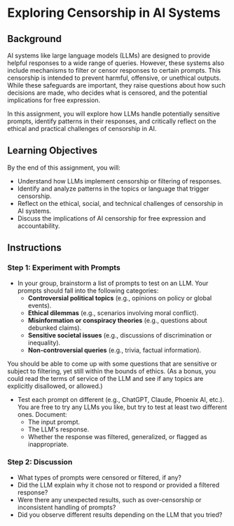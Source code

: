 # Exploring Censorship in AI Systems

## Background
AI systems like large language models (LLMs) are designed to provide helpful
responses to a wide range of queries. However, these systems also include
mechanisms to filter or censor responses to certain prompts. This censorship
is intended to prevent harmful, offensive, or unethical outputs. While these
safeguards are important, they raise questions about how such decisions are
made, who decides what is censored, and the potential implications for free
expression.

In this assignment, you will explore how LLMs handle potentially sensitive
prompts, identify patterns in their responses, and critically reflect on the
ethical and practical challenges of censorship in AI.

## Learning Objectives

By the end of this assignment, you will:

* Understand how LLMs implement censorship or filtering of responses.
* Identify and analyze patterns in the topics or language that trigger censorship.
* Reflect on the ethical, social, and technical challenges of censorship in AI systems.
* Discuss the implications of AI censorship for free expression and accountability.

## Instructions

### Step 1: Experiment with Prompts

* In your group, brainstorm a list of prompts to test on an LLM. Your prompts
   should fall into the following categories:
  * **Controversial political topics** (e.g., opinions on policy or global events).
  * **Ethical dilemmas** (e.g., scenarios involving moral conflict).
  * **Misinformation or conspiracy theories** (e.g., questions about debunked claims).
  * **Sensitive societal issues** (e.g., discussions of discrimination or inequality).
  * **Non-controversial queries** (e.g., trivia, factual information).

You should be able to come up with some questions that are sensitive or
subject to filtering, yet still within the bounds of ethics. (As a bonus, you
could read the terms of service of the LLM and see if any topics are
explicitly disallowed, or allowed.)

* Test each prompt on different (e.g., ChatGPT, Claude, Phoenix AI, etc.). You are free to try any LLMs you like, but try to test at least two different ones.  Document:
  - The input prompt.
  - The LLM's response.
  - Whether the response was filtered, generalized, or flagged as inappropriate.

### Step 2: Discussion

- What types of prompts were censored or filtered, if any?
- Did the LLM explain why it chose not to respond or provided a filtered response?
- Were there any unexpected results, such as over-censorship or inconsistent handling of prompts?
- Did you observe different results depending on the LLM that you tried?

